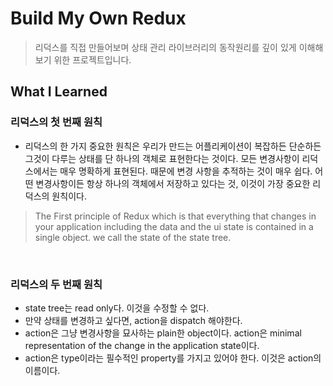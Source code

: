 # Build My Own Redux

> 리덕스를 직접 만들어보며 상태 관리 라이브러리의 동작원리를 깊이 있게 이해해보기 위한 프로젝트입니다.

## What I Learned

### 리덕스의 첫 번째 원칙

- 리덕스의 한 가지 중요한 원칙은 우리가 만드는 어플리케이션이 복잡하든 단순하든 그것이 다루는 상태를 단 하나의 객체로 표현한다는 것이다. 모든 변경사항이 리덕스에서는 매우 명확하게 표현된다. 때문에 변경 사항을 추적하는 것이 매우 쉽다. 어떤 변경사항이든 항상 하나의 객체에서 저장하고 있다는 것, 이것이 가장 중요한 리덕스의 원칙이다.

> The First principle of Redux which is that everything that changes in your application including the data and the ui state is contained in a single object. we call the state of the state tree.

<br>

### 리덕스의 두 번째 원칙

- state tree는 read only다. 이것을 수정할 수 없다.
- 만약 상태를 변경하고 싶다면, action을 dispatch 해야한다.
- action은 그냥 변경사항을 묘사하는 plain한 object이다. action은 minimal representation of the change in the application state이다.
- action은 type이라는 필수적인 property를 가지고 있어야 한다. 이것은 action의 이름이다.

<br>
